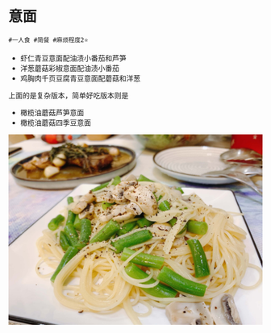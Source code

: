 # 意面

```
#一人食 #简餐 #麻烦程度2⭐️
```

- 虾仁青豆意面配油渍小番茄和芦笋
- 洋葱蘑菇彩椒意面配油渍小番茄
- 鸡胸肉千页豆腐青豆意面配蘑菇和洋葱

上面的是复杂版本，简单好吃版本则是

- 橄榄油蘑菇芦笋意面
- 橄榄油蘑菇四季豆意面

![](../_images/yimian.jpg)
